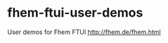 # fhem-ftui-user-demos
<p>User demos for Fhem FTUI <a href="http://fhem.de/fhem.html">http://fhem.de/fhem.html</a></p>
